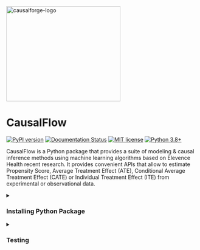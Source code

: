 <img alt="causalforge-logo" class="causalforge-logo"  height="250" width="300"  src="https://raw.githubusercontent.com/anthem-ai/causalflow/main/logo.png">

# CausalFlow

[![PyPI version](https://badge.fury.io/py/causalforge.svg)](https://badge.fury.io/py/causalforge)
[![Documentation Status](https://readthedocs.org/projects/causalforge/badge/?version=latest)](https://causalforge.readthedocs.io/en/latest/?badge=latest)
[![MIT license](https://img.shields.io/badge/License-MIT-blue.svg)](https://lbesson.mit-license.org/)
[![Python 3.8+](https://img.shields.io/badge/python-3.8+-blue.svg)](https://www.python.org/downloads/release/python-380/)


CausalFlow is a Python package that provides a suite of modeling & causal inference methods using machine learning algorithms based on Elevence Health recent research. It provides convenient APIs that allow to estimate Propensity Score, Average Treatment Effect (ATE), Conditional Average Treatment Effect (CATE) or Individual Treatment Effect (ITE) 
from experimental or observational data.

<details>
  <summary> <H3>Installing Python Package</H3>  </summary>

We recommend to create a proper enviroment with tensorflow and pytorch 
installed. For example, for a local Mac enviroment without GPUs: 

```sh
conda env create -f env_mac.yml
conda activate causalflow
```

You can install it after cloning this repository, i.e.

```sh
git clone https://gitlab.com/gtesei/causalflow.git
cd causalflow
[sudo] pip install -e . [--trusted-host pypi.org --trusted-host files.pythonhosted.org]
```

or directly from the repository (development), i.e.

```sh
pip install --upgrade git+https://gitlab.com/gtesei/causalflow.git [--trusted-host pypi.org --trusted-host files.pythonhosted.org]
```

or directly from PyPI, i.e.

```sh
pip install causalflow
```

After installing you can import classes and methods, e.g.

```python
import causalflow
causalflow.__version__
'0.0.1'
```
</details>

<details>
  <summary> <H3>Testing</H3>  </summary>
  
```bash
cd tests
pytest --disable-warnings 
```

</details>


